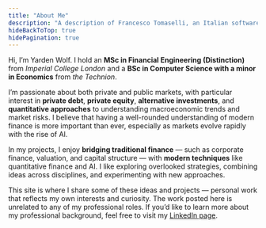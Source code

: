 ```yaml
---
title: "About Me"
description: "A description of Francesco Tomaselli, an Italian software engineer."
hideBackToTop: true
hidePagination: true
---
```


Hi, I’m Yarden Wolf. I hold an **MSc in Financial Engineering (Distinction)** from *Imperial College London* and a **BSc in Computer Science with a minor in Economics** from *the Technion*.

I’m passionate about both private and public markets, with particular interest in **private debt**, **private equity**, **alternative investments**, and **quantitative approaches** to understanding macroeconomic trends and market risks. I believe that having a well-rounded understanding of modern finance is more important than ever, especially as markets evolve rapidly with the rise of AI.

In my projects, I enjoy **bridging traditional finance** — such as corporate finance, valuation, and capital structure — with **modern techniques** like quantitative finance and AI. I like exploring overlooked strategies, combining ideas across disciplines, and experimenting with new approaches.

This site is where I share some of these ideas and projects — personal work that reflects my own interests and curiosity. The work posted here is unrelated to any of my professional roles. If you’d like to learn more about my professional background, feel free to visit my [LinkedIn page](#).
